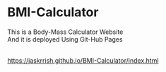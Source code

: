 # BMI-Calculator

This is a Body-Mass Calculator Website <br>
And it is deployed Using Git-Hub Pages <br> <br>

https://jaskrrish.github.io/BMI-Calculator/index.html
